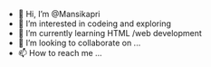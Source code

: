 - 👋 Hi, I’m @Mansikapri
- 👀 I’m interested in codeing and exploring
- 🌱 I’m currently learning HTML /web development
- 💞️ I’m looking to collaborate on ...
- 📫 How to reach me ...

<!---
Mansikapri/Mansikapri is a ✨ special ✨ repository because its `README.md` (this file) appears on your GitHub profile.
You can click the Preview link to take a look at your changes.
--->
